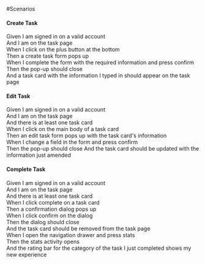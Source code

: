 #Scenarios

#### Create Task
Given I am signed in on a valid account  
And I am on the task page  
When I click on the plus button at the bottom  
Then a create task form pops up  
When I complete the form with the required information and press confirm  
Then the pop-up should close  
And a task card with the information I typed in should appear on the task page

#### Edit Task
Given I am signed in on a valid account  
And I am on the task page  
And there is at least one task card  
When I click on the main body of a task card  
Then an edit task form pops up with the task card's information  
When I change a field in the form and press confirm  
Then the pop-up should close
And the task card should be updated with the information just amended

#### Complete Task
Given I am signed in on a valid account  
And I am on the task page  
And there is at least one task card  
When I click complete on a task card  
Then a confirmation dialog pops up  
When I click confirm on the dialog  
Then the dialog should close  
And the task card should be removed from the task page  
When I open the navigation drawer and press stats  
Then the stats activity opens  
And the rating bar for the category of the task I just completed shows my new experience
